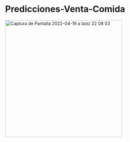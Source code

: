 # Predicciones-Venta-Comida

<img width="378" alt="Captura de Pantalla 2022-04-19 a la(s) 22 08 03" src="https://user-images.githubusercontent.com/39570909/164132594-ba0d3c42-7177-488f-acad-2e92237f4ea0.png">
